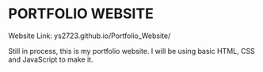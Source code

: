 
# PORTFOLIO WEBSITE

Website Link: ys2723.github.io/Portfolio_Website/

Still in process, this is my portfolio website. I will be using basic HTML, CSS and JavaScript to make it. 

